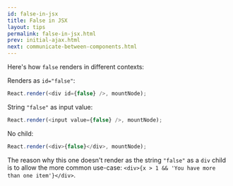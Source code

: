 ```yaml
---
id: false-in-jsx
title: False in JSX
layout: tips
permalink: false-in-jsx.html
prev: initial-ajax.html
next: communicate-between-components.html
---
```


Here's how `false` renders in different contexts:

Renders as `id="false"`:

```js
React.render(<div id={false} />, mountNode);
```

String `"false"` as input value:

```js
React.render(<input value={false} />, mountNode);
```

No child:

```js
React.render(<div>{false}</div>, mountNode);
```

The reason why this one doesn't render as the string `"false"` as a `div` child is to allow the more common use-case: `<div>{x > 1 && 'You have more than one item'}</div>`.
